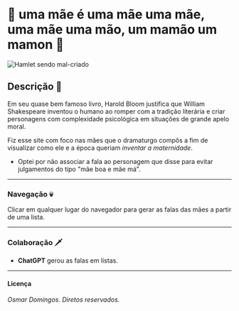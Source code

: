 :scroll: uma mãe é uma mãe uma mãe, uma mãe uma mão, um mamão um mamon :scroll:
=============================================================

![Hamlet sendo mal-criado](https://media.tenor.com/2d1iczRKVQsAAAAC/something-rotten-shakespeare.gif)

## Descrição :crown:

Em seu quase bem famoso livro, Harold Bloom justifica que William Shakespeare inventou o humano ao romper com a tradição literária e criar personagens com complexidade psicológica em situações de grande apelo moral.

Fiz esse site com foco nas mães que o dramaturgo compôs a fim de visualizar como ele e a época queriam *inventar a maternidade*.

+ Optei por não associar a fala ao personagem que disse para evitar julgamentos do tipo "mãe boa e mãe má". 

___
### Navegação :skull:

Clicar em qualquer lugar do navegador para gerar as falas das mães a partir de uma lista.

___
### Colaboração :dagger:

+ **ChatGPT** gerou as falas em listas.

___
#### Licença
_Osmar Domingos. Diretos reservados._
